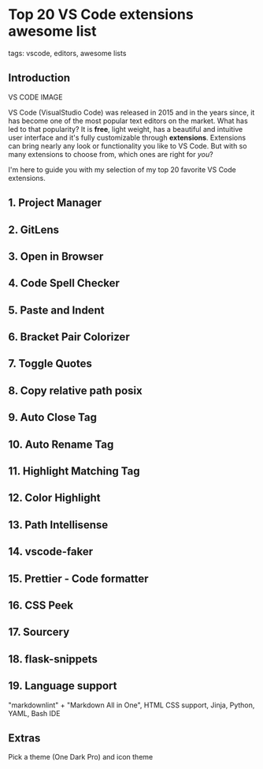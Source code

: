 # Top 20 VS Code extensions awesome list

tags: vscode, editors, awesome lists

## Introduction

VS CODE IMAGE

VS Code (VisualStudio Code) was released in 2015 and in the years since,
it has become one of the most popular text editors on the market. What has
led to that popularity? It is **free**, light weight, has a beautiful and
intuitive user interface and it's fully customizable through **extensions**.
Extensions can bring nearly any look or functionality you like to VS Code.
But with so many extensions to choose from, which ones are right for *you*?

I'm here to guide you with my selection of my top 20 favorite
VS Code extensions.

## 1. Project Manager

## 2. GitLens

## 3. Open in Browser

## 4. Code Spell Checker

## 5. Paste and Indent

## 6. Bracket Pair Colorizer

## 7. Toggle Quotes

## 8. Copy relative path posix

## 9. Auto Close Tag

## 10. Auto Rename Tag

## 11. Highlight Matching Tag

## 12. Color Highlight

## 13. Path Intellisense

## 14. vscode-faker

## 15. Prettier - Code formatter

## 16. CSS Peek

## 17. Sourcery

## 18. flask-snippets

## 19. Language support

"markdownlint" + "Markdown All in One", HTML CSS support, Jinja, Python, YAML, Bash IDE

## Extras

Pick a theme (One Dark Pro) and icon theme 
